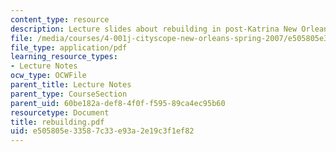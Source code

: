 ```yaml
---
content_type: resource
description: Lecture slides about rebuilding in post-Katrina New Orleans.
file: /media/courses/4-001j-cityscope-new-orleans-spring-2007/e505805e33587c33e93a2e19c3f1ef82_rebuilding.pdf
file_type: application/pdf
learning_resource_types:
- Lecture Notes
ocw_type: OCWFile
parent_title: Lecture Notes
parent_type: CourseSection
parent_uid: 60be182a-def8-4f0f-f595-89ca4ec95b60
resourcetype: Document
title: rebuilding.pdf
uid: e505805e-3358-7c33-e93a-2e19c3f1ef82
---
```

